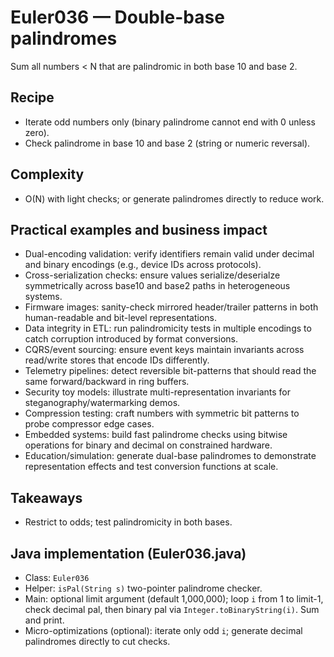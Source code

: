 # Euler036 — Double-base palindromes

Sum all numbers < N that are palindromic in both base 10 and base 2.

## Recipe

- Iterate odd numbers only (binary palindrome cannot end with 0 unless zero).
- Check palindrome in base 10 and base 2 (string or numeric reversal).

## Complexity
- O(N) with light checks; or generate palindromes directly to reduce work.

## Practical examples and business impact

- Dual-encoding validation: verify identifiers remain valid under decimal and binary encodings (e.g., device IDs across protocols).
- Cross-serialization checks: ensure values serialize/deserialze symmetrically across base10 and base2 paths in heterogeneous systems.
- Firmware images: sanity-check mirrored header/trailer patterns in both human-readable and bit-level representations.
- Data integrity in ETL: run palindromicity tests in multiple encodings to catch corruption introduced by format conversions.
- CQRS/event sourcing: ensure event keys maintain invariants across read/write stores that encode IDs differently.
- Telemetry pipelines: detect reversible bit-patterns that should read the same forward/backward in ring buffers.
- Security toy models: illustrate multi-representation invariants for steganography/watermarking demos.
- Compression testing: craft numbers with symmetric bit patterns to probe compressor edge cases.
- Embedded systems: build fast palindrome checks using bitwise operations for binary and decimal on constrained hardware.
- Education/simulation: generate dual-base palindromes to demonstrate representation effects and test conversion functions at scale.

## Takeaways
- Restrict to odds; test palindromicity in both bases.


## Java implementation (Euler036.java)

- Class: `Euler036`
- Helper: `isPal(String s)` two-pointer palindrome checker.
- Main: optional limit argument (default 1,000,000); loop `i` from 1 to limit-1, check decimal pal, then binary pal via `Integer.toBinaryString(i)`. Sum and print.
- Micro-optimizations (optional): iterate only odd `i`; generate decimal palindromes directly to cut checks.
